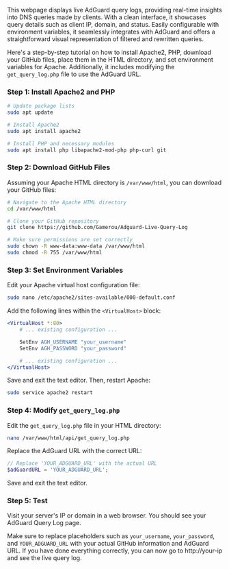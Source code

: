 
This webpage displays live AdGuard query logs, providing real-time insights into DNS queries made by clients. With a clean interface, it showcases query details such as client IP, domain, and status. Easily configurable with environment variables, it seamlessly integrates with AdGuard and offers a straightforward visual representation of filtered and rewritten queries.

Here's a step-by-step tutorial on how to install Apache2, PHP, download your GitHub files, place them in the HTML directory, and set environment variables for Apache. Additionally, it includes modifying the `get_query_log.php` file to use the AdGuard URL.

### Step 1: Install Apache2 and PHP

```bash
# Update package lists
sudo apt update

# Install Apache2
sudo apt install apache2

# Install PHP and necessary modules
sudo apt install php libapache2-mod-php php-curl git
```

### Step 2: Download GitHub Files

Assuming your Apache HTML directory is `/var/www/html`, you can download your GitHub files:

```bash
# Navigate to the Apache HTML directory
cd /var/www/html

# Clone your GitHub repository
git clone https://github.com/Gamerou/Adguard-Live-Query-Log

# Make sure permissions are set correctly
sudo chown -R www-data:www-data /var/www/html
sudo chmod -R 755 /var/www/html
```

### Step 3: Set Environment Variables

Edit your Apache virtual host configuration file:

```bash
sudo nano /etc/apache2/sites-available/000-default.conf
```

Add the following lines within the `<VirtualHost>` block:

```apache
<VirtualHost *:80>
    # ... existing configuration ...

    SetEnv AGH_USERNAME "your_username"
    SetEnv AGH_PASSWORD "your_password"

    # ... existing configuration ...
</VirtualHost>
```

Save and exit the text editor. Then, restart Apache:

```bash
sudo service apache2 restart
```

### Step 4: Modify `get_query_log.php`

Edit the `get_query_log.php` file in your HTML directory:

```bash
nano /var/www/html/api/get_query_log.php
```

Replace the AdGuard URL with the correct URL:

```php
// Replace 'YOUR_ADGUARD_URL' with the actual URL
$adGuardURL = 'YOUR_ADGUARD_URL';
```

Save and exit the text editor.

### Step 5: Test

Visit your server's IP or domain in a web browser. You should see your AdGuard Query Log page.

Make sure to replace placeholders such as `your_username`, `your_password`, and `YOUR_ADGUARD_URL` with your actual GitHub information and AdGuard URL.
If you have done everything correctly, you can now go to http://your-ip and see the live query log.
